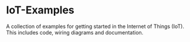 # IoT-Examples
A collection of examples for getting started in the Internet of Things (IoT). This includes code, wiring diagrams and documentation.
